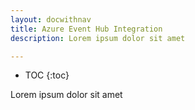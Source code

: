 ```yaml
---
layout: docwithnav
title: Azure Event Hub Integration
description: Lorem ipsum dolor sit amet 

---
```


* TOC
{:toc}

Lorem ipsum dolor sit amet